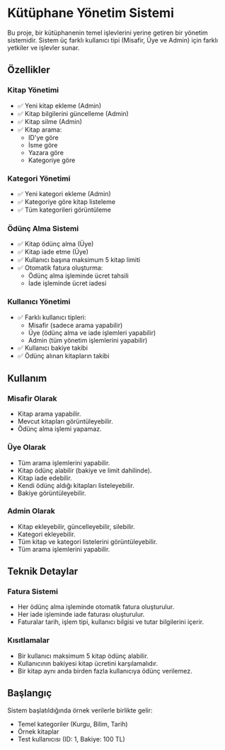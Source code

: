 # Kütüphane Yönetim Sistemi

Bu proje, bir kütüphanenin temel işlevlerini yerine getiren bir yönetim sistemidir. Sistem üç farklı kullanıcı tipi (Misafir, Üye ve Admin) için farklı yetkiler ve işlevler sunar.

## Özellikler

### Kitap Yönetimi
- ✅ Yeni kitap ekleme (Admin)
- ✅ Kitap bilgilerini güncelleme (Admin)
- ✅ Kitap silme (Admin)
- ✅ Kitap arama:
  - ID'ye göre
  - İsme göre
  - Yazara göre
  - Kategoriye göre

### Kategori Yönetimi
- ✅ Yeni kategori ekleme (Admin)
- ✅ Kategoriye göre kitap listeleme
- ✅ Tüm kategorileri görüntüleme

### Ödünç Alma Sistemi
- ✅ Kitap ödünç alma (Üye)
- ✅ Kitap iade etme (Üye)
- ✅ Kullanıcı başına maksimum 5 kitap limiti
- ✅ Otomatik fatura oluşturma:
  - Ödünç alma işleminde ücret tahsili
  - İade işleminde ücret iadesi

### Kullanıcı Yönetimi
- ✅ Farklı kullanıcı tipleri:
  - Misafir (sadece arama yapabilir)
  - Üye (ödünç alma ve iade işlemleri yapabilir)
  - Admin (tüm yönetim işlemlerini yapabilir)
- ✅ Kullanıcı bakiye takibi
- ✅ Ödünç alınan kitapların takibi

## Kullanım

### Misafir Olarak
- Kitap arama yapabilir.
- Mevcut kitapları görüntüleyebilir.
- Ödünç alma işlemi yapamaz.

### Üye Olarak
- Tüm arama işlemlerini yapabilir.
- Kitap ödünç alabilir (bakiye ve limit dahilinde).
- Kitap iade edebilir.
- Kendi ödünç aldığı kitapları listeleyebilir.
- Bakiye görüntüleyebilir.

### Admin Olarak
- Kitap ekleyebilir, güncelleyebilir, silebilir.
- Kategori ekleyebilir.
- Tüm kitap ve kategori listelerini görüntüleyebilir.
- Tüm arama işlemlerini yapabilir.

## Teknik Detaylar

### Fatura Sistemi
- Her ödünç alma işleminde otomatik fatura oluşturulur.
- Her iade işleminde iade faturası oluşturulur.
- Faturalar tarih, işlem tipi, kullanıcı bilgisi ve tutar bilgilerini içerir.

### Kısıtlamalar
- Bir kullanıcı maksimum 5 kitap ödünç alabilir.
- Kullanıcının bakiyesi kitap ücretini karşılamalıdır.
- Bir kitap aynı anda birden fazla kullanıcıya ödünç verilemez.

## Başlangıç

Sistem başlatıldığında örnek verilerle birlikte gelir:
- Temel kategoriler (Kurgu, Bilim, Tarih)
- Örnek kitaplar
- Test kullanıcısı (ID: 1, Bakiye: 100 TL) 